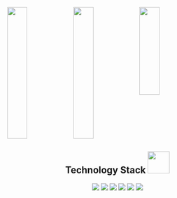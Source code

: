 <p style="display:flex;">
  <img src = "https://github-readme-stats.vercel.app/api?username=yydounai1234&show_icons=true&theme=tokyonight&line_height=25" style="width:30%;height: 300px">
  <img width="50%" src="https://github-readme-streak-stats.herokuapp.com/?user=yydounai1234&show_icons=true&locale=en&layout=compact&theme=radical&line_height=0" style="width:30%;height: 300px" />
  <img src = "https://github-readme-stats.vercel.app/api/top-langs/?username=yydounai1234&theme=radical" style="width: 30%;height: 200px">
</p>
<h2 align="center">Technology Stack <img src="https://media.giphy.com/media/mGcNjsfWAjY5AEZNw6/giphy.gif" width="50"></h2>
<p align="center">
<img src="https://img.shields.io/badge/-JavaScript-black?style=flat-square&logo=javascript"/>
<img src="https://img.shields.io/badge/-Nodejs-black?style=flat-square&logo=Node.js"/>
<img src="https://img.shields.io/badge/-Nestjs-black?style=flat-square&logo=Nestjs"/>
<img src="https://img.shields.io/badge/-React-black?style=flat-square&logo=react"/>
<img src="https://img.shields.io/badge/-Vuejs-black?style=flat-square&logo=vue.js" />
<img src="https://img.shields.io/badge/-MySQL-black?style=flat-square&logo=mysql"/>
</p>

